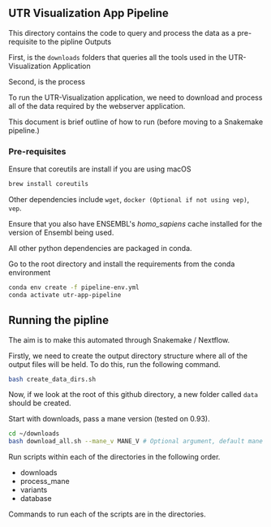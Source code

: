 ## UTR Visualization App Pipeline 

This directory  contains the code to query and process the data as a pre-requisite to the pipline
Outputs 

First, is the `downloads` folders that queries all the tools used in the UTR-Visualization Application

Second, is the process 

To run the UTR-Visualization application, we need to download and process all of the data required by the webserver application. 

This document is brief outline of how to run (before moving to a Snakemake pipeline.)

### Pre-requisites 

Ensure that coreutils are install if you are using macOS

```bash
brew install coreutils
```

Other dependencies include `wget`, `docker (Optional if not using vep)`, `vep`. 

Ensure that you also have ENSEMBL's *homo_sapiens* cache installed for the version of Ensembl being used.

All other python dependencies are packaged in conda. 

Go to the root directory and install the requirements from the conda environment

```bash
conda env create -f pipeline-env.yml
conda activate utr-app-pipeline
```



## Running the pipline 

The aim is to make this automated through Snakemake / Nextflow.

Firstly, we need to create the output directory structure where all of the output files will be held. To do this, run the following command. 

```bash 
bash create_data_dirs.sh
```

Now, if we look at the root of this github directory, a new folder called `data` should be created. 

Start with downloads, pass a mane version (tested on 0.93).

```bash 
cd ~/downloads
bash download_all.sh --mane_v MANE_V # Optional argument, default mane version is 0.93
```

Run scripts within each of the directories in the following order. 

- downloads
- process_mane
- variants
- database

Commands to run each of the scripts are in the directories.


